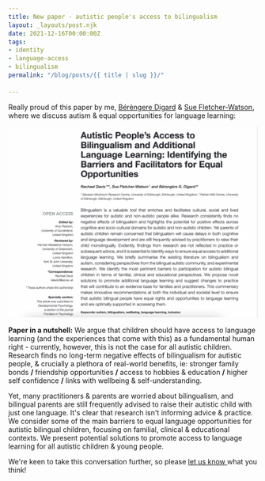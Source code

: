 ```yaml
---
title: New paper - autistic people's access to bilingualism
layout: _layouts/post.njk
date: 2021-12-16T00:00:00Z
tags:
- identity
- language-access
- bilingualism
permalink: "/blog/posts/{{ title | slug }}/"

---
```

Really proud of this paper by me, [Bérèngere Digard](https://twitter.com/BerengereDigard) & [Sue Fletcher-Watson](https://twitter.com/SueReviews), where we discuss autism & equal opportunities for language learning:

![](/assets/img/screenshot-2022-04-07-at-12-21-49.png)

**Paper in a nutshell:** We argue that children should have access to language learning (and the experiences that come with this) as a fundamental human right - currently, however, this is not the case for all autistic children. Research finds no long-term negative effects of bilingualism for autistic people, & crucially a plethora of real-world benefits, ie: stronger family bonds **/** friendship opportunities **/** access to hobbies & education **/** higher self confidence **/** links with wellbeing & self-understanding.

Yet, many practitioners & parents are worried about bilingualism, and bilingual parents are still frequently advised to raise their autistic child with just one language. It's clear that research isn't informing advice & practice. We consider some of the main barriers to equal language opportunities for autistic bilingual children, focusing on familial, clinical & educational contexts. We present potential solutions to promote access to language learning for all autistic children & young people.

We're keen to take this conversation further, so please [let us know ](mailto:rdavis@qmu.ac.uk)what you think!
